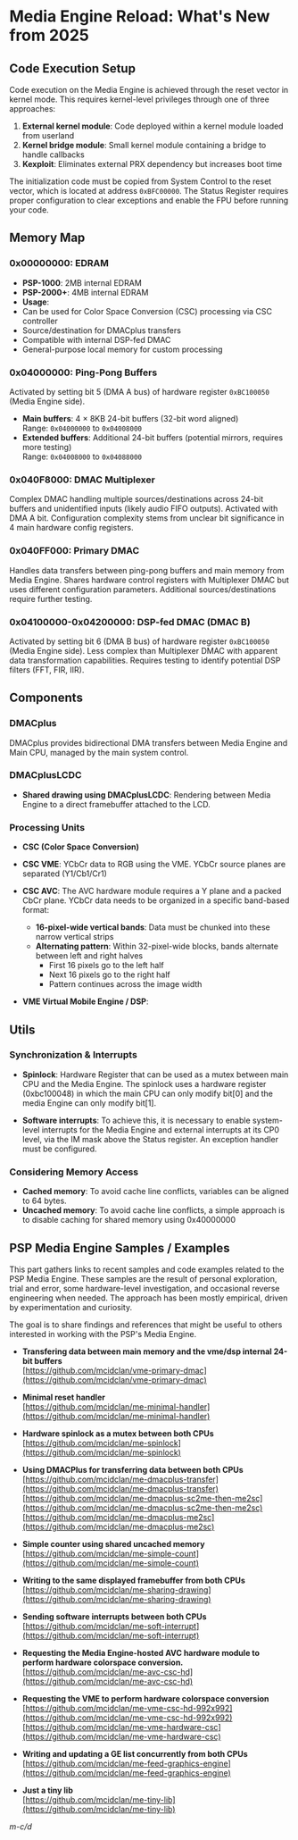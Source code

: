 # Media Engine Reload: What's New from 2025

## Code Execution Setup

Code execution on the Media Engine is achieved through the reset vector in kernel mode. This requires kernel-level privileges through one of three approaches:

1. **External kernel module**: Code deployed within a kernel module loaded from userland
2. **Kernel bridge module**: Small kernel module containing a bridge to handle callbacks
3. **Kexploit**: Eliminates external PRX dependency but increases boot time

The initialization code must be copied from System Control to the reset vector, which is located at address `0xBFC00000`. The Status Register requires proper configuration to clear exceptions and enable the FPU before running your code.

## Memory Map

### 0x00000000: EDRAM
- **PSP-1000**: 2MB internal EDRAM  
- **PSP-2000+**: 4MB internal EDRAM
- **Usage**:
 - Can be used for Color Space Conversion (CSC) processing via CSC controller
 - Source/destination for DMACplus transfers
 - Compatible with internal DSP-fed DMAC
 - General-purpose local memory for custom processing

### 0x04000000: Ping-Pong Buffers
Activated by setting bit 5 (DMA A bus) of hardware register `0xBC100050` (Media Engine side).

- **Main buffers**: 4 × 8KB 24-bit buffers (32-bit word aligned)  
 Range: `0x04000000` to `0x04008000`
- **Extended buffers**: Additional 24-bit buffers (potential mirrors, requires more testing)  
 Range: `0x04008000` to `0x04088000`

### 0x040F8000: DMAC Multiplexer
Complex DMAC handling multiple sources/destinations across 24-bit buffers and unidentified inputs (likely audio FIFO outputs). Activated with DMA A bit. Configuration complexity stems from unclear bit significance in 4 main hardware config registers.

### 0x040FF000: Primary DMAC
Handles data transfers between ping-pong buffers and main memory from Media Engine. Shares hardware control registers with Multiplexer DMAC but uses different configuration parameters. Additional sources/destinations require further testing.

### 0x04100000-0x04200000: DSP-fed DMAC (DMAC B)
Activated by setting bit 6 (DMA B bus) of hardware register `0xBC100050` (Media Engine side). Less complex than Multiplexer DMAC with apparent data transformation capabilities. Requires testing to identify potential DSP filters (FFT, FIR, IIR).

## Components

### DMACplus
DMACplus provides bidirectional DMA transfers between Media Engine and Main CPU, managed by the main system control.

### DMACplusLCDC
- **Shared drawing using DMACplusLCDC**: Rendering between Media Engine to a direct framebuffer attached to the LCD.

### Processing Units
- **CSC (Color Space Conversion)**
 - **CSC VME**: YCbCr data to RGB using the VME. YCbCr source planes are separated (Y1/Cb1/Cr1)
 - **CSC AVC**: The AVC hardware module requires a Y plane and a packed CbCr plane. YCbCr data needs to be organized in a specific band-based format:
   - **16-pixel-wide vertical bands**: Data must be chunked into these narrow vertical strips
   - **Alternating pattern**: Within 32-pixel-wide blocks, bands alternate between left and right halves
     - First 16 pixels go to the left half
     - Next 16 pixels go to the right half
     - Pattern continues across the image width

- **VME Virtual Mobile Engine / DSP**:

## Utils

### Synchronization & Interrupts
- **Spinlock**: Hardware Register that can be used as a mutex between main CPU and the Media Engine. The spinlock uses a hardware register (0xbc100048) in which the main CPU can only modify bit[0] and the media Engine can only modify bit[1].

- **Software interrupts**:  To achieve this, it is necessary to enable system-level interrupts for the Media Engine and external interrupts at its CP0 level, via the IM mask above the Status register. An exception handler must be configured.

### Considering Memory Access
- **Cached memory**: To avoid cache line conflicts, variables can be aligned to 64 bytes.
- **Uncached memory**: To avoid cache line conflicts, a simple approach is to disable caching for shared memory using 0x40000000

## PSP Media Engine Samples / Examples

This part gathers links to recent samples and code examples related to the PSP Media Engine. These samples are the result of personal exploration, trial and error, some hardware-level investigation, and occasional reverse engineering when needed. The approach has been mostly empirical, driven by experimentation and curiosity.

The goal is to share findings and references that might be useful to others interested in working with the PSP's Media Engine.

- **Transfering data between main memory and the vme/dsp internal 24-bit buffers**  
  [https://github.com/mcidclan/vme-primary-dmac](https://github.com/mcidclan/vme-primary-dmac)  

- **Minimal reset handler**  
  [https://github.com/mcidclan/me-minimal-handler](https://github.com/mcidclan/me-minimal-handler)  

- **Hardware spinlock as a mutex between both CPUs**  
  [https://github.com/mcidclan/me-spinlock](https://github.com/mcidclan/me-spinlock)  

- **Using DMACPlus for transferring data between both CPUs**  
  [https://github.com/mcidclan/me-dmacplus-transfer](https://github.com/mcidclan/me-dmacplus-transfer)  
  [https://github.com/mcidclan/me-dmacplus-sc2me-then-me2sc](https://github.com/mcidclan/me-dmacplus-sc2me-then-me2sc)  
  [https://github.com/mcidclan/me-dmacplus-me2sc](https://github.com/mcidclan/me-dmacplus-me2sc)  

- **Simple counter using shared uncached memory**  
  [https://github.com/mcidclan/me-simple-count](https://github.com/mcidclan/me-simple-count)  

- **Writing to the same displayed framebuffer from both CPUs**  
  [https://github.com/mcidclan/me-sharing-drawing](https://github.com/mcidclan/me-sharing-drawing)  

- **Sending software interrupts between both CPUs**  
  [https://github.com/mcidclan/me-soft-interrupt](https://github.com/mcidclan/me-soft-interrupt)  

- **Requesting the Media Engine-hosted AVC hardware module to perform hardware colorspace conversion.**  
  [https://github.com/mcidclan/me-avc-csc-hd](https://github.com/mcidclan/me-avc-csc-hd)

- **Requesting the VME to perform hardware colorspace conversion**  
  [https://github.com/mcidclan/me-vme-csc-hd-992x992](https://github.com/mcidclan/me-vme-csc-hd-992x992)  
  [https://github.com/mcidclan/me-vme-hardware-csc](https://github.com/mcidclan/me-vme-hardware-csc)  

- **Writing and updating a GE list concurrently from both CPUs**  
  [https://github.com/mcidclan/me-feed-graphics-engine](https://github.com/mcidclan/me-feed-graphics-engine)  

- **Just a tiny lib**  
  [https://github.com/mcidclan/me-tiny-lib](https://github.com/mcidclan/me-tiny-lib)  


*m-c/d*
